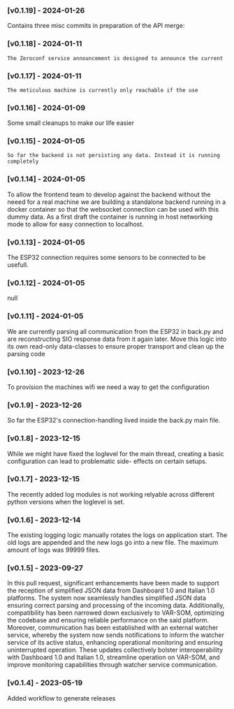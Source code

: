 
### [v0.1.19] - 2024-01-26
Contains three misc commits in preparation of the API merge:


### [v0.1.18] - 2024-01-11
    The Zeroconf service announcement is designed to announce the current


### [v0.1.17] - 2024-01-11
    The meticulous machine is currently only reachable if the use


### [v0.1.16] - 2024-01-09
Some small cleanups to make our life easier


### [v0.1.15] - 2024-01-05
    So far the backend is not persisting any data. Instead it is running completely


### [v0.1.14] - 2024-01-05
To allow the frontend team to develop against the backend without the neeed for a real machine we are building a standalone backend running in a docker container so that the websocket connection can be used with this dummy data. As a first draft the container is running in host networking mode to allow for easy connection to localhost.


### [v0.1.13] - 2024-01-05
The ESP32 connection requires some sensors to be connected to be usefull.


### [v0.1.12] - 2024-01-05
null


### [v0.1.11] - 2024-01-05
We are currently parsing all communication from the ESP32 in back.py and are reconstructing SIO response data from it again later. Move this logic into its own read-only data-classes to ensure proper transport and clean up the parsing code


### [v0.1.10] - 2023-12-26
To provision the machines wifi we need a way to get the configuration


### [v0.1.9] - 2023-12-26
So far the ESP32's connection-handling lived inside the back.py main file.


### [v0.1.8] - 2023-12-15
While we might have fixed the loglevel for the main thread, creating a basic configuration can lead to problematic side- effects on certain setups.


### [v0.1.7] - 2023-12-15
The recently added log modules is not working relyable across different python versions when the loglevel is set.


### [v0.1.6] - 2023-12-14
The existing logging logic manually rotates the logs on application start. The old logs are appended and the new logs go into a new file. The maximum amount of logs was 99999 files.


### [v0.1.5] - 2023-09-27
In this pull request, significant enhancements have been made to support the reception of simplified JSON data from Dashboard 1.0 and Italian 1.0 platforms. The system now seamlessly handles simplified JSON data ensuring correct parsing and processing of the incoming data. Additionally, compatibility has been narrowed down exclusively to VAR-SOM, optimizing the codebase and ensuring reliable performance on the said platform. Moreover, communication has been established with an external watcher service, whereby the system now sends notifications to inform the watcher service of its active status, enhancing operational monitoring and ensuring uninterrupted operation. These updates collectively bolster interoperability with Dashboard 1.0 and Italian 1.0, streamline operation on VAR-SOM, and improve monitoring capabilities through watcher service communication.


### [v0.1.4] - 2023-05-19
Added workflow to generate releases

